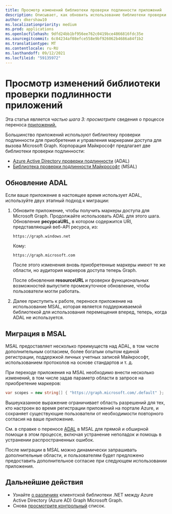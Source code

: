 ```yaml
---
title: Просмотр изменений библиотеки проверки подлинности приложений
description: Описывает, как обновить использование библиотеки проверки подлинности для переноса приложения из приложений API Azure Active Directory (Azure AD) в API Microsoft Graph API.
author: dkershaw10
ms.localizationpriority: medium
ms.prod: applications
ms.openlocfilehash: 9dfd24bb1bf956ee762c0419bce4866816fdc35e
ms.sourcegitcommit: 6c04234af08efce558e9bf926062b4686a84f1b2
ms.translationtype: MT
ms.contentlocale: ru-RU
ms.lasthandoff: 09/12/2021
ms.locfileid: "59135972"
---
```

# <a name="review-app-authentication-library-changes"></a>Просмотр изменений библиотеки проверки подлинности приложений

Эта статья является *частью шага 3: просмотрите* сведения о процессе переноса [приложений.](migrate-azure-ad-graph-planning-checklist.md)

Большинство приложений используют библиотеку проверки подлинности для приобретения и управления маркерами доступа для вызова Microsoft Graph.  Корпорация Майкрософт предлагает две библиотеки проверки подлинности:

- [Azure Active Directory проверки подлинности](/azure/active-directory/develop/active-directory-authentication-libraries) (ADAL)
- [Библиотека проверки подлинности Майкрософт](/azure/active-directory/develop/reference-v2-libraries) (MSAL)

## <a name="updating-adal"></a>Обновление ADAL

Если ваше приложение в настоящее время использует ADAL, используйте двух этапный подход к миграции:

1. Обновите приложение, чтобы получить маркеры доступа для Microsoft Graph. Продолжайте использовать ADAL для этого шага. Обновление **ресурсаURL,** в котором содержится URI, представляющий веб-API ресурса, из:

    `https://graph.windows.net`  

    Кому:  

    `https://graph.microsoft.com`

    После этого изменения вновь приобретенные маркеры имеют те же области, но аудитория маркеров доступа теперь Graph.  

    После обновления **resourceURL** и проверки функциональных возможностей выпустите промежуточное обновление, чтобы пользователи могли работать.

1.  Далее приступить к работе, перенося приложение на использование MSAL, которая является поддерживаемой библиотекой для использования перемещения вперед, теперь, когда ADAL не используется.

## <a name="migrating-to-msal"></a>Миграция в MSAL

MSAL предоставляет несколько преимуществ над ADAL, в том числе дополнительным согласием, более богатым опытом единой регистрации, поддержкой личных учетных записей Майкрософт, использованием протоколов на основе стандартов и т. д.  

При переходе приложения на MSAL необходимо внести несколько изменений, в  том числе задав параметр области в запросе на приобретение маркеров:

``` csharp
var scopes = new string[] { "https://graph.microsoft.com/.default" };
```

Вышеуказанное выражение ограничивает область разрешений для тех, кто настроен во время регистрации приложений на портале Azure, и сохраняет существующие пользователи от необходимости повторного согласия на ваше приложение.

См. в справке о переносе [ADAL](https://aka.ms/adal-net-to-msal-net) в MSAL для прямой и обширной помощи в этом процессе, включая устранение неполадок и помощь в устранении распространенных ошибок.

После миграции в MSAL можно динамически запрашивать дополнительные области, и пользователям будет предложено предоставить дополнительное согласие при следующем использовании приложения.

## <a name="next-steps"></a>Дальнейшие действия

- Узнайте [о различиях](migrate-azure-ad-graph-client-libraries.md) клиентской библиотеки .NET между Azure Active Directory (Azure AD) Graph Microsoft Graph.
- Снова [просмотрите контрольный](migrate-azure-ad-graph-planning-checklist.md) список.
